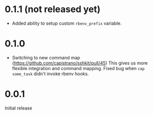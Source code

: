 # 0.1.1 (not released yet)

* Added ability to setup custom `rbenv_prefix` variable.

# 0.1.0

* Switching to new command map (https://github.com/capistrano/sshkit/pull/45)
  This gives us more flexible integration and command mapping.
  Fixed bug when `cap some_task` didn't invoke rbenv hooks.

# 0.0.1

Initial release
